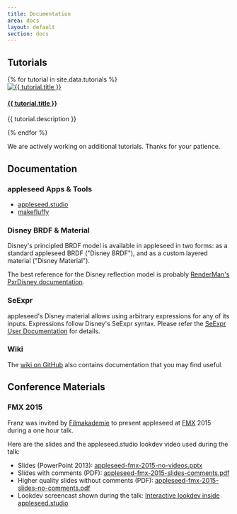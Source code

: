 ```yaml
---
title: Documentation
area: docs
layout: default
section: docs
---
```


## Tutorials

<div class="tutorials">
    {% for tutorial in site.data.tutorials %}
        <div class="tutorial">
            <a href="{{ tutorial.url }}">
                <img src="{{ tutorial.image }}" alt="{{ tutorial.title }}">
                <h4>{{ tutorial.title }}</h4>
            </a>
            <p class="description">{{ tutorial.description }}</p>
        </div>
    {% endfor %}
</div>

We are actively working on additional tutorials. Thanks for your patience.

## Documentation

### appleseed Apps & Tools

- [appleseed.studio](/docs/appleseed.studio.html)
- [makefluffy](/docs/makefluffy.html)

### Disney BRDF & Material

Disney's principled BRDF model is available in appleseed in two forms: as a standard appleseed BRDF ("Disney BRDF"),
and as a custom layered material ("Disney Material").

The best reference for the Disney reflection model is probably
[RenderMan's PxrDisney documentation](http://renderman.pixar.com/resources/current/RenderMan/PxrDisney.html).

### SeExpr

appleseed's Disney material allows using arbitrary expressions for any of its inputs. Expressions follow Disney's SeExpr syntax.
Please refer the [SeExpr User Documentation](http://wdas.github.io/SeExpr/doxygen/userdoc.html) for details.

### Wiki

The [wiki on GitHub](https://github.com/appleseedhq/appleseed/wiki) also contains documentation that you may find useful.

## Conference Materials

### FMX 2015

Franz was invited by [Filmakademie](http://www.filmakademie.de/en/main-page/) to present appleseed at [FMX](http://fmx.de/) 2015 during a one hour talk.

Here are the slides and the appleseed.studio lookdev video used during the talk:

* Slides (PowerPoint 2013): [appleseed-fmx-2015-no-videos.pptx](/docs/fmx/2015/appleseed-fmx-2015-no-videos.pptx)
* Slides with comments (PDF): [appleseed-fmx-2015-slides-comments.pdf](/docs/fmx/2015/appleseed-fmx-2015-slides-comments.pdf)
* Higher quality slides without comments (PDF): [appleseed-fmx-2015-slides-no-comments.pdf](/docs/fmx/2015/appleseed-fmx-2015-slides-no-comments.pdf)
* Lookdev screencast shown during the talk: [Interactive lookdev inside appleseed.studio](https://vimeo.com/127622613)


<!---

## Tools

### appleseed.studio

### appleseed.cli

### appleseed Tools

- animatecamera
- convertmeshfile
- dumpmetadata
- [makefluffy](/docs/makefluffy.html)
- maketiledexr
- rendermany.py
- updatemany.py
- updateprojectfile

### OSL Tools

- maketx
- oslc
- oslinfo

### Dropbox-Based Render Farm

- rendermanager.py
- rendernode.py

## Open Shading Language

- [OSL Support Status](/docs/oslsupportstatus.html)

-->
